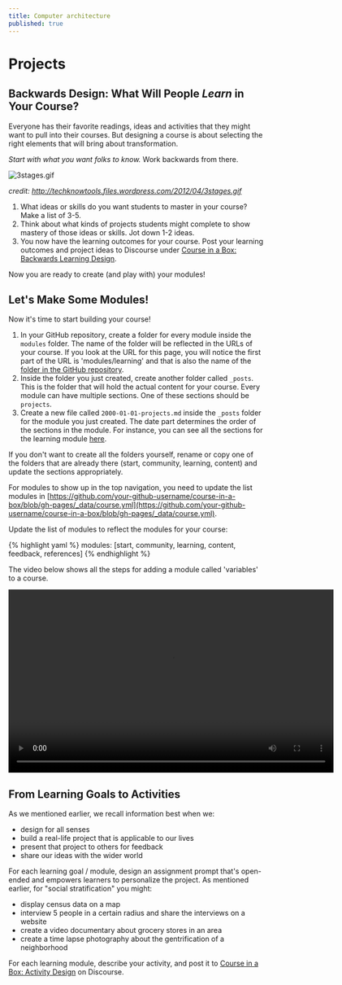 ```yaml
---
title: Computer architecture
published: true
---
```


# Projects

## Backwards Design: What Will People *Learn* in Your Course?
Everyone has their favorite readings, ideas and activities that they might want to pull into their courses. But designing a course is about selecting the right elements that will bring about transformation. 

*Start with what you want folks to know.* Work backwards from there. 

![3stages.gif]({{site.baseurl}}/img/3stages.gif)

*credit: http://techknowtools.files.wordpress.com/2012/04/3stages.gif*


1. What ideas or skills do you want students to master in your course? Make a list of 3-5. 
2. Think about what kinds of projects students might complete to show mastery of those ideas or skills. Jot down 1-2 ideas.
3. You now have the learning outcomes for your course. Post your learning outcomes and project ideas to Discourse under [Course in a Box: Backwards Learning Design](http://community.p2pu.org/t/course-in-a-box-backwards-learning-design/1224).

Now you are ready to create (and play with) your modules!

## Let's Make Some Modules!

Now it's time to start building your course! 

1. In your GitHub repository, create a folder for every module inside the `modules` folder. The name of the folder will be reflected in the URLs of your course. If you look at the URL for this page, you will notice the first part of the URL is 'modules/learning' and that is also the name of the [folder in the GitHub repository](https://github.com/p2pu/course-in-a-box/tree/gh-pages/modules/learning/).
1. Inside the folder you just created, create another folder called `_posts`. This is the folder that will hold the actual content for your course. Every module can have multiple sections. One of these sections should be `projects`.
1. Create a new file called `2000-01-01-projects.md` inside the `_posts` folder for the module you just created. The date part determines the order of the sections in the module. For instance, you can see all the sections for the learning module [here](https://github.com/p2pu/course-in-a-box/tree/gh-pages/modules/learning/_posts).

If you don't want to create all the folders yourself, rename or copy one of the folders that are already there (start, community, learning, content) and update the sections appropriately.

For modules to show up in the top navigation, you need to update the list modules in [https://github.com/your-github-username/course-in-a-box/blob/gh-pages/_data/course.yml](https://github.com/your-github-username/course-in-a-box/blob/gh-pages/_data/course.yml).

Update the list of modules to reflect the modules for your course:

{% highlight yaml %}
modules: [start, community, learning, content, feedback, references]
{% endhighlight %}

The video below shows all the steps for adding a module called 'variables' to a course.

<video src="{{site.baseurl}}/img/add-module.webm" width="640" height="360" controls></video>

## From Learning Goals to Activities
As we mentioned earlier, we recall information best when we:

- design for all senses
- build a real-life project that is applicable to our lives
- present that project to others for feedback
- share our ideas with the wider world

For each learning goal / module, design an assignment prompt that's open-ended and empowers learners to personalize the project. As mentioned earlier, for "social stratification" you might:

- display census data on a map
- interview 5 people in a certain radius and share the interviews on a website
- create a video documentary about grocery stores in an area
- create a time lapse photography about the gentrification of a neighborhood

For each learning module, describe your activity, and post it to [Course in a Box: Activity Design](http://community.p2pu.org/t/course-in-a-box-activity-design/1225) on Discourse. 
